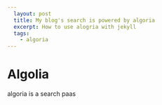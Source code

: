 ```yaml
---
  layout: post
  title: My blog's search is powered by algoria
  excerpt: How to use alogria with jekyll
  tags: 
    - algoria
---
```


# Algolia

algoria is a search paas
